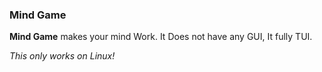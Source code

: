 ### Mind Game ###

**Mind Game** makes your mind Work.
It Does not have any GUI, It fully TUI.

_This only works on Linux!_
